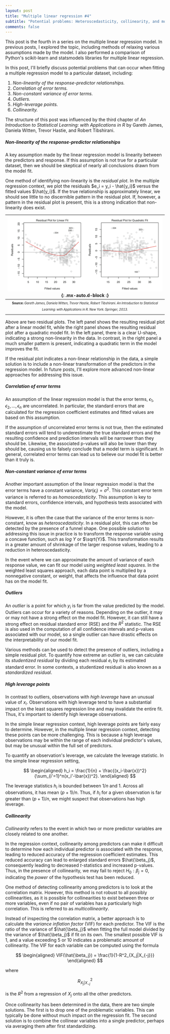 ```yaml
---
layout: post
title: "Multiple linear regression #4"
subtitle: "Potential problems: Heteroscedasticity, collinearity, and more"
comments: false
---
```


This post is the fourth in a series on the multiple linear regression model.  In previous posts, I explored the topic, including methods of relaxing various assumptions made by the model.  I also performed a comparison of Python's scikit-learn and statsmodels libraries for multiple linear regression.

In this post, I'll briefly discuss potential problems that can occur when fitting a multiple regression model to a particular dataset, including:

1. *Non-linearity of the response-predictor relationships.* 
2. *Correlation of error terms.*
3. *Non-constant variance of error terms.*
4. *Outliers.*
5. *High-leverage points.*
6. *Collinearity.*

The structure of this post was influenced by the third chapter of *An Introduction to Statistical Learning: with Applications in R* by Gareth James, Daniela Witten, Trevor Hastie, and Robert Tibshirani.

##### Non-linearity of the response-predictor relationships

A key assumption made by the linear regression model is linearity between the predictors and response.  If this assumption is not true for a particular dataset, then we should be skeptical of nearly all conclusions drawn from the model fit.

One method of identifying non-linearity is the *residual plot*.  In the multiple regression context, we plot the residuals $e_i = y_i - \hat{y_i}$ versus the fitted values $\hat{y_i}$.  If the true relationship is approximately linear, we should see little to no discernible pattern in the residual plot.  If, however, a pattern in the residual plot is present, this is a strong indication that non-linearity does exist.

| ![2021-01-19-multiple-linear-regression-003-fig-1.png](/assets/img/2021-01-19-multiple-linear-regression-003-fig-1.png){: .mx-auto.d-block :} |
| :--: |
| <sub><sup>**Source:** *Gareth James, Daniela Witten, Trevor Hastie, Robert Tibshirani. An Introduction to Statistical Learning: with Applications in R. New York: Springer, 2013.* |

Above are two residual plots.  The left panel shows the resulting residual plot after a linear model fit, while the right panel shows the resulting residual plot after a quadratic model fit.  In the left panel, there is a clear U-shape, indicating a strong non-linearity in the data.  In contrast, in the right panel a much smaller pattern is present, indicating a quadratic term in the model improves the fit.

If the residual plot indicates a non-linear relationship in the data, a simple solution is to include a non-linear transformation of the predictors in the regression model.  In future posts, I'll explore more advanced non-linear approaches for addressing this issue. 

##### Correlation of error terms

An assumption of the linear regression model is that the error terms, $\epsilon_1, \epsilon_2, \ldots, \epsilon_n$ are uncorrelated.  In particular, the standard errors that are calculated for the regression coefficient estimates and fitted values are based on this assumption.

If the assumption of uncorrelated error terms is not true, then the estimated standard errors will tend to underestimate the true standard errors and the resulting confidence and prediction intervals will be narrower than they should be.  Likewise, the associated p-values will also be lower than they should be, causing us to falsely conclude that a model term is significant.  In general, correlated error terms can lead us to believe our model fit is better than it truly is.

##### Non-constant variance of error terms

Another important assumption of the linear regression model is that the error terms have a constant variance, $Var(\epsilon_i) = \sigma^2$.  This constant error term variance is referred to as *homoscedasticity*.  This assumption is key to standard errors, confidence intervals, and hypothesis tests associated with the model.

However, it is often the case that the variance of the error terms is non-constant, know as *heteroscedasticity*.  In a residual plot, this can often be detected by the presence of a funnel shape.  One possible solution to addressing this issue in practice is to transform the response variable using a concave function, such as $log \ Y$ or $\sqrt{Y}$.  This transformation results in a greater amount of shrinkage of the larger response values, leading to a reduction in heteroscedasticity.

In the event where we can approximate the amount of variance of each response value, we can fit our model using *weighted least squares*.  In the weighted least squares approach, each data point is multiplied by a nonnegative constant, or weight, that affects the influence that data point has on the model fit.

##### Outliers

An *outlier* is a point for which $y_i$ is far from the value predicted by the model.  Outliers can occur for a variety of reasons.  Depending on the outlier, it may or may not have a strong effect on the model fit.  However, it can still have a strong effect on residual standard error (RSE) and the $R^2$ statistic.  The RSE is also used in the computation of all confidence intervals and p-values associated with our model, so a single outlier can have drastic effects on the interpretability of our model fit.

Various methods can be used to detect the presence of outliers, including a simple residual plot.  To quantify how extreme an outlier is, we can calculate its *studentized residual* by dividing each residual $e_i$ by its estimated standard error.  In some contexts, a studentized residual is also known as a *standardized residual*.

##### High leverage points

In contrast to outliers, observations with *high leverage* have an unusual value of $x_i$.  Observations with high leverage tend to have a substantial impact on the least squares regression line and may invalidate the entire fit.  Thus, it's important to identify high leverage observations.

In the simple linear regression context, high leverage points are fairly easy to determine.  However, in the multiple linear regression context, detecting these points can be more challenging.  This is because a high leverage observations may be within the range of each individual predictor's values, but may be unusual within the full set of predictors.

To quantify an observation's leverage, we calculate the leverage statistic.  In the simple linear regression setting, 

$$
\begin{aligned} 
h_i = \frac{1}{n} + \frac{(x_i-\bar{x})^2}{\sum_{i'=1}^n(x_i'-\bar{x})^2}.
\end{aligned}
$$

The leverage statistics $h_i$ is bounded between $1/n$ and $1$.  Across all observations, it has mean $(p+1)/n$.  Thus, if $h_i$ for a given observation is far greater than $(p+1)/n$, we might suspect that observations has high leverage.

##### Collinearity

*Collinearity* refers to the event in which two or more predictor variables are closely related to one another. 

In the regression context, collinearity among predictors can make it difficult to determine how each individual predictor is associated with the response, leading to reduced accuracy of the regression coefficient estimates.  This reduced accuracy can lead to enlarged standard errors $\hat{\beta_j}$, consequently leading to decreased $t$-statistics and increased p-values.  Thus, in the presence of collinearity, we may fail to reject $H_0: \beta_j = 0$, indicating the *power* of the hypothesis test has been reduced. 

One method of detecting collinearity among predictors is to look at the correlation matrix.  However, this method is not robust to all possibly collinearities, as it is possible for collinearities to exist between three or more variables, even if no pair of variables has a particularly high correlation.  This is referred to as *multicollinearity*.

Instead of inspecting the correlation matrix, a better approach is to calculate the *variance inflation factor* (VIF) for each predictor.  The VIF is the ratio of the variance of $\hat{\beta_j}$ when fitting the full model divided by the variance of  $\hat{\beta_j}$ if fit on its own.  The smallest possible VIF is 1, and a value exceeding 5 or 10 indicates a problematic amount of collinearity.  The VIF for each variable can be computed using the formula 

$$
\begin{aligned} 
VIF(\hat{\beta_j}) = \frac{1}{1-R^2_{X_j|X_{-j}}} 
\end{aligned}
$$

where 

$$R^2_{X_j|X_{-j}}$$

is the $R^2$ from a regression of $X_j$ onto all the other predictors.

Once collinearity has been determined in the data, there are two simple solutions.  The first is to drop one of the problematic variables.  This can typically be done without much impact on the regression fit.  The second solution is to combine the collinear variables into a single predictor, perhaps via averaging them after first standardizing.
